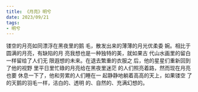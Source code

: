 ```yaml
---
title: 《月亮》明兮
date: 2023/09/21
tags:
- 明兮
---
```

镂空的月亮如同漂浮在黑夜里的鹅
毛，散发出来的薄薄的月光优柔委
婉。相比于圆满的月亮，有缺陷的月
亮我想也是一种独特的美，就如果古
代山水画里的留白一样留给了人们无
限遐想的未来。在退去繁重的衣服之
后，他的星星们重新回到了他的视野
里平日里忙碌的月亮给在黑夜里迷茫
的人们照亮着路，然而现在月亮也要
休息一下了，他和劳累的人们睡在一
起静静地躺着高高的天上，如果镂空
了的天鹅的羽毛一样，洁白的、透明
的、自然的、充满幻想的。
